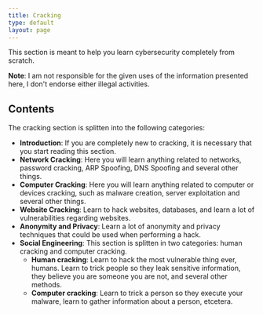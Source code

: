 ```yaml
---
title: Cracking
type: default
layout: page
---
```


This section is meant to help you learn cybersecurity completely from scratch.

**Note**: I am not responsible for the given uses of the information presented
here, I don't endorse either illegal activities.

## Contents

The cracking section is splitten into the following categories:

- **Introduction**: If you are completely new to cracking, it is necessary that
you start reading this section.
- **Network Cracking**: Here you will learn anything related to networks,
password cracking, ARP Spoofing, DNS Spoofing and several other things.
- **Computer Cracking**: Here you will learn anything related to computer or
devices cracking, such as malware creation, server exploitation and several other
things.
- **Website Cracking**: Learn to hack websites, databases, and learn a lot of
vulnerabilities regarding websites.
- **Anonymity and Privacy**: Learn a lot of anonymity and privacy techniques
that could be used when performing a hack.
- **Social Engineering**: This section is splitten in two categories: human
cracking and computer cracking.
	- **Human cracking**: Learn to hack the most vulnerable thing ever, humans.
	Learn to trick people so they leak sensitive information, they believe you
	are someone you are not, and several other methods.
	- **Computer cracking**: Learn to trick a person so they execute your
	malware, learn to gather information about a person, etcetera.
